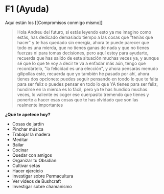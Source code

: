 # F1 (Ayuda)

Aquí están los [[Compromisos conmigo mismo]]

> Hola Andreu del futuro, si estás leyendo esto ya me imagino como estás, has dedicado demasiado tiempo a las cosas que "tenías que hacer" y te has quedado sin energía, ahora te puede parecer que todo es una mierda, que no tienes ganas de nada y que no tienes fuerzas ni para tomas decisiones, pero aquí estoy para ayudarte, recuerda que has salido de esta situación muchas veces ya, y aunque sé que lo que te voy a decir te va a enfadar más aún, tengo que recordártelo, "la felicidad es una elección", y ahora pensarás menudo gilipollas este, recuerda que yo también he pasado por ahí, ahora tienes dos opciones: puedes seguir pensando en toodo lo que te falta para ser feliz o puedes pensar en todo lo que YA tienes para ser feliz, hundirse en la mierda es lo fácil, pero ya te has hundido muchas veces, lo valiente es coger ese cuerpasito tremendo que tienes y ponerte a hacer esas cosas que te has olvidado que son las realmente importantes

**¿Qué te apetece hoy?**
- Cosas de jardín
- Pinchar música
- Trabajar la madera
- Meditar
- Bailar
- Cocinar
- Quedar con amigos
- Organizar tu Obsidian
- Cultivar setas
- Hacer ejercicio
- Investigar sobre Permacultura
- Ver videos de Bushcraft
- Investigar sobre chamanismo